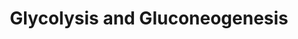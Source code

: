 ---
annotations:
- id: PW:0000640
  parent: classic metabolic pathway
  type: Pathway Ontology
  value: glycolysis pathway
authors:
- Jaeckel
- MaintBot
- Khanspers
- Christine Chichester
- Ddigles
- Egonw
citedin: ''
communities: []
description: ''
last-edited: 2024-09-03
ndex: null
organisms:
- Caenorhabditis elegans
redirect_from:
- /index.php/Pathway:WP96
- /instance/WP96
- /instance/WP96_r135392
revision: r135392
schema-jsonld:
- '@context': https://schema.org/
  '@id': https://wikipathways.github.io/pathways/WP96.html
  '@type': Dataset
  creator:
    '@type': Organization
    name: WikiPathways
  description: ''
  keywords:
  - 1,3BP-Glycerate
  - 2P-Glycerate
  - 3P-Glycerate
  - ATP
  - C50F4.2
  - F01F1.12
  - F14B4.2
  - F25H5.3
  - F47B8.10
  - F57B10.3
  - Fructose 1,6-bisphosphate
  - Fructose 6-phosphate
  - Glucose
  - Glucose 6-phosphate
  - H04M03.1
  - H25P06.1
  - R11A5.4
  - T03F1.3
  - T05D4.1
  - T21B10.2
  - W05G11.6
  - Y110A7A.6
  - Y71H10.1
  - Y77E11A.1
  - Y87G2A.8
  - ZK593.1
  - fbp-1
  - gdp-1
  - gdp-2
  - gdp-3
  - gdp-4
  - pyc-1
  - tpi-1
  license: CC0
  name: Glycolysis and Gluconeogenesis
seo: CreativeWork
title: Glycolysis and Gluconeogenesis
wpid: WP96
---